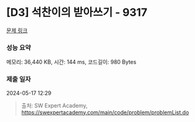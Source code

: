 # [D3] 석찬이의 받아쓰기 - 9317 

[문제 링크](https://swexpertacademy.com/main/code/problem/problemDetail.do?contestProbId=AW-hOY5KeEIDFAVg) 

### 성능 요약

메모리: 36,440 KB, 시간: 144 ms, 코드길이: 980 Bytes

### 제출 일자

2024-05-17 12:29



> 출처: SW Expert Academy, https://swexpertacademy.com/main/code/problem/problemList.do
